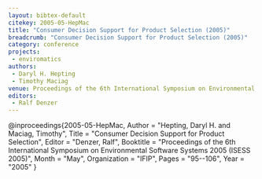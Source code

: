 ```yaml
---
layout: bibtex-default
citekey: 2005-05-HepMac
title: "Consumer Decision Support for Product Selection (2005)"
breadcrumb: "Consumer Decision Support for Product Selection (2005)"
category: conference
projects:
 - enviromatics
authors:
 - Daryl H. Hepting
 - Timothy Maciag
venue: Proceedings of the 6th International Symposium on Environmental Software Systems 2005  ISESS 2005 
editors:
 - Ralf Denzer
---
```

@inproceedings{2005-05-HepMac,
	Author =  "Hepting, Daryl H. and Maciag, Timothy",
	Title =  "Consumer Decision Support for Product Selection",
	Editor =  "Denzer, Ralf",
	Booktitle =  "Proceedings of the 6th International Symposium on Environmental Software Systems 2005 (ISESS 2005)",
	Month =  "May",
	Organization =  "IFIP",
	Pages =  "95--106",
	Year =  "2005"
}
